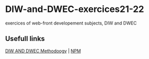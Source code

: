 # DIW-and-DWEC-exercices21-22
exercices of web-front developement subjects, DIW and DWEC
## Usefull links
[DIW AND DWEC Methodoogy](https://docs.google.com/document/d/1ImIv0MihaxZJWmHPFyxGdp0GTb1QVYFfaTlQVcjVF_w/#) | [NPM](https://docs.google.com/document/d/1-7Qa6KlGEIDhacZn8W2PbbPwKOI-UO2VCN-c6i-v2os)
